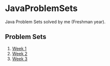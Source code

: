 # JavaProblemSets

Java Problem Sets solved by me (Freshman year).

## Problem Sets

1. [Week 1](https://github.com/AnisPartovov/JavaProblemSets/tree/main/src/main/java/org/Week1)
2. [Week 2](https://github.com/AnisPartovov/JavaProblemSets/tree/main/ProblemSetWeek2/src)
3. [Week 3](https://github.com/AnisPartovov/JavaProblemSets/tree/main/ProblemSetWeek3/src)

